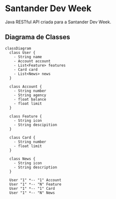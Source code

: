 # Santander Dev Week
Java RESTful API criada para a Santander Dev Week.

## Diagrama de Classes

``` mermaid
classDiagram
  class User {
    - String name
    - Account account
    - List<Feature> features
    - Card card
    - List<News> news
  }
  
  class Account {
    - String number
    - String agency
    - float balance
    - float limit
  }
  
  class Feature {
    - String icon
    - String descipition
  }
  
  class Card {
    - String number
    - float limit
  }
  
  class News {
    - String icon
    - String description
  }
  
  User "1" *-- "1" Account
  User "1" *-- "N" Feature
  User "1" *-- "1" Card
  User "1" *-- "N" News
```
